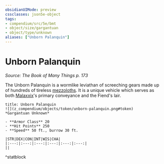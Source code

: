```yaml
---
obsidianUIMode: preview
cssclasses: json5e-object
tags:
- compendium/src/5e/bmt
- object/size/gargantuan
- object/type/unknown
aliases: ["Unborn Palanquin"]
---
```

# Unborn Palanquin
*Source: The Book of Many Things p. 173*  

The Unborn Palanquin is a wormlike leviathan of screeching gears made up of hundreds of tireless [mezzoloths](z_compendium/bestiary/fiend/mezzoloth.md). It is a unique vehicle which serves as both [Malaxxix](z_compendium/bestiary/npc/malaxxix-bmt.md)'s primary conveyance and the Fiend's lair.

```ad-statblock
title: Unborn Palanquin
![](z_compendium/objects/token/unborn-palanquin.png#token)
*Gargantuan Unknown*

- **Armor Class** 20 
- **Hit Points** 250 
- **Speed** 50 ft., burrow 30 ft.

|STR|DEX|CON|INT|WIS|CHA|
|:---:|:---:|:---:|:---:|:---:|:---:|
||

```
^statblock